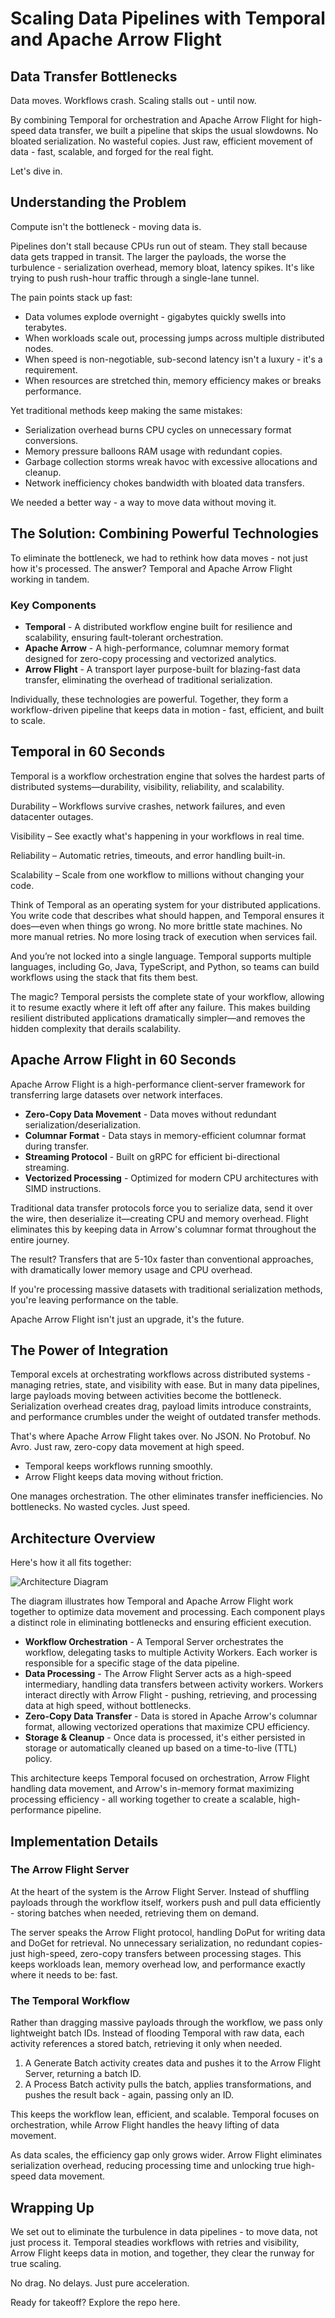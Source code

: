 # Scaling Data Pipelines with Temporal and Apache Arrow Flight

## Data Transfer Bottlenecks

Data moves. Workflows crash. Scaling stalls out - until now.

By combining Temporal for orchestration and Apache Arrow Flight for high-speed data transfer, we built a pipeline that skips the usual slowdowns. No bloated serialization. No wasteful copies. Just raw, efficient movement of data - fast, scalable, and forged for the real fight.

Let's dive in.

## Understanding the Problem

Compute isn't the bottleneck - moving data is.

Pipelines don't stall because CPUs run out of steam. They stall because data gets trapped in transit. The larger the payloads, the worse the turbulence - serialization overhead, memory bloat, latency spikes. It's like trying to push rush-hour traffic through a single-lane tunnel.

The pain points stack up fast:

- Data volumes explode overnight - gigabytes quickly swells into terabytes.
- When workloads scale out, processing jumps across multiple distributed nodes.
- When speed is non-negotiable, sub-second latency isn't a luxury - it's a requirement.
- When resources are stretched thin, memory efficiency makes or breaks performance.

Yet traditional methods keep making the same mistakes:

- Serialization overhead burns CPU cycles on unnecessary format conversions.
- Memory pressure balloons RAM usage with redundant copies.
- Garbage collection storms wreak havoc with excessive allocations and cleanup.
- Network inefficiency chokes bandwidth with bloated data transfers.

We needed a better way - a way to move data without moving it.

## The Solution: Combining Powerful Technologies

To eliminate the bottleneck, we had to rethink how data moves - not just how it's processed. The answer? Temporal and Apache Arrow Flight working in tandem.

### Key Components

- **Temporal** - A distributed workflow engine built for resilience and scalability, ensuring fault-tolerant orchestration.
- **Apache Arrow** - A high-performance, columnar memory format designed for zero-copy processing and vectorized analytics.
- **Arrow Flight** - A transport layer purpose-built for blazing-fast data transfer, eliminating the overhead of traditional serialization.

Individually, these technologies are powerful. Together, they form a workflow-driven pipeline that keeps data in motion - fast, efficient, and built to scale.

## Temporal in 60 Seconds

Temporal is a workflow orchestration engine that solves the hardest parts of distributed systems—durability, visibility, reliability, and scalability.

Durability – Workflows survive crashes, network failures, and even datacenter outages.

Visibility – See exactly what's happening in your workflows in real time.

Reliability – Automatic retries, timeouts, and error handling built-in.

Scalability – Scale from one workflow to millions without changing your code.

Think of Temporal as an operating system for your distributed applications. You write code that describes what should happen, and Temporal ensures it does—even when things go wrong. No more brittle state machines. No more manual retries. No more losing track of execution when services fail.

And you’re not locked into a single language. Temporal supports multiple languages, including Go, Java, TypeScript, and Python, so teams can build workflows using the stack that fits them best.

The magic? Temporal persists the complete state of your workflow, allowing it to resume exactly where it left off after any failure. This makes building resilient distributed applications dramatically simpler—and removes the hidden complexity that derails scalability.

## Apache Arrow Flight in 60 Seconds

Apache Arrow Flight is a high-performance client-server framework for transferring large datasets over network interfaces.

- **Zero-Copy Data Movement** - Data moves without redundant serialization/deserialization.
- **Columnar Format** - Data stays in memory-efficient columnar format during transfer.
- **Streaming Protocol** - Built on gRPC for efficient bi-directional streaming.
- **Vectorized Processing** - Optimized for modern CPU architectures with SIMD instructions.

Traditional data transfer protocols force you to serialize data, send it over the wire, then deserialize it—creating CPU and memory overhead. Flight eliminates this by keeping data in Arrow's columnar format throughout the entire journey.

The result? Transfers that are 5-10x faster than conventional approaches, with dramatically lower memory usage and CPU overhead.

If you're processing massive datasets with traditional serialization methods, you're leaving performance on the table.

Apache Arrow Flight isn't just an upgrade, it's the future.

## The Power of Integration

Temporal excels at orchestrating workflows across distributed systems - managing retries, state, and visibility with ease. But in many data pipelines, large payloads moving between activities become the bottleneck. Serialization overhead creates drag, payload limits introduce constraints, and performance crumbles under the weight of outdated transfer methods.

That's where Apache Arrow Flight takes over. No JSON. No Protobuf. No Avro. Just raw, zero-copy data movement at high speed.

- Temporal keeps workflows running smoothly.
- Arrow Flight keeps data moving without friction.

One manages orchestration. The other eliminates transfer inefficiencies. No bottlenecks. No wasted cycles. Just speed.

## Architecture Overview

Here's how it all fits together:

![Architecture Diagram](temporal.png)

The diagram illustrates how Temporal and Apache Arrow Flight work together to optimize data movement and processing. Each component plays a distinct role in eliminating bottlenecks and ensuring efficient execution.

- **Workflow Orchestration** - A Temporal Server orchestrates the workflow, delegating tasks to multiple Activity Workers. Each worker is responsible for a specific stage of the data pipeline.
- **Data Processing** - The Arrow Flight Server acts as a high-speed intermediary, handling data transfers between activity workers. Workers interact directly with Arrow Flight - pushing, retrieving, and processing data at high speed, without bottlenecks.
- **Zero-Copy Data Transfer** - Data is stored in Apache Arrow's columnar format, allowing vectorized operations that maximize CPU efficiency.
- **Storage & Cleanup** - Once data is processed, it's either persisted in storage or automatically cleaned up based on a time-to-live (TTL) policy.

This architecture keeps Temporal focused on orchestration, Arrow Flight handling data movement, and Arrow's in-memory format maximizing processing efficiency - all working together to create a scalable, high-performance pipeline.

## Implementation Details

### The Arrow Flight Server

At the heart of the system is the Arrow Flight Server. Instead of shuffling payloads through the workflow itself, workers push and pull data efficiently - storing batches when needed, retrieving them on demand.

The server speaks the Arrow Flight protocol, handling DoPut for writing data and DoGet for retrieval. No unnecessary serialization, no redundant copies-just high-speed, zero-copy transfers between processing stages. This keeps workloads lean, memory overhead low, and performance exactly where it needs to be: fast.

### The Temporal Workflow

Rather than dragging massive payloads through the workflow, we pass only lightweight batch IDs. Instead of flooding Temporal with raw data, each activity references a stored batch, retrieving it only when needed.

1. A Generate Batch activity creates data and pushes it to the Arrow Flight Server, returning a batch ID.
2. A Process Batch activity pulls the batch, applies transformations, and pushes the result back - again, passing only an ID.

This keeps the workflow lean, efficient, and scalable. Temporal focuses on orchestration, while Arrow Flight handles the heavy lifting of data movement.

As data scales, the efficiency gap only grows wider. Arrow Flight eliminates serialization overhead, reducing processing time and unlocking true high-speed data movement.

## Wrapping Up

We set out to eliminate the turbulence in data pipelines - to move data, not just process it. Temporal steadies workflows with retries and visibility, Arrow Flight keeps data in motion, and together, they clear the runway for true scaling.

No drag. No delays. Just pure acceleration.

Ready for takeoff? Explore the repo here.
